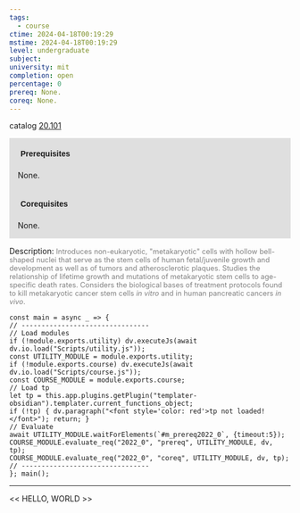 ```yaml
---
tags:
  - course
ctime: 2024-04-18T00:19:29
mstime: 2024-04-18T00:19:29
level: undergraduate
subject: 
university: mit
completion: open
percentage: 0
prereq: None.
coreq: None.
---
```


catalog [20.101](http://student.mit.edu/catalog/m20a.html#20.101)

<span style="display: block; padding: 15px; background-color: rgb(100, 100, 100, 0.2);"><font id="m_prereq2022_0" style="display: block; font-family: Arial, sans-serif; font-weight: bold; padding: 5px">Prerequisites</font><br><span id="prereq2022_0">None.</span></span>
<span style="display: block; padding: 15px; background-color: rgb(100, 100, 100, 0.2);"><font id="m_coreq2022_0" style="display: block; font-family: Arial, sans-serif; font-weight: bold; padding: 5px">Corequisites</font><br><span id="coreq2022_0">None.</span></span>

<font style="">Description:</font>
<font style="color: grey; font-size: 0.8rem;">Introduces non-eukaryotic, "metakaryotic" cells with hollow bell-shaped nuclei that serve as the stem cells of human fetal/juvenile growth and development as well as of tumors and atherosclerotic plaques. Studies the relationship of lifetime growth and mutations of metakaryotic stem cells to age-specific death rates. Considers the biological bases of treatment protocols found to kill metakaryotic cancer stem cells <i>in vitro</i> and in human pancreatic cancers <i>in vivo</i>.</font>

```dataviewjs
const main = async _ => {
// --------------------------------
// Load modules
if (!module.exports.utility) dv.executeJs(await dv.io.load("Scripts/utility.js"));
const UTILITY_MODULE = module.exports.utility;
if (!module.exports.course) dv.executeJs(await dv.io.load("Scripts/course.js"));
const COURSE_MODULE = module.exports.course;
// Load tp
let tp = this.app.plugins.getPlugin("templater-obsidian").templater.current_functions_object;
if (!tp) { dv.paragraph("<font style='color: red'>tp not loaded!</font>"); return; }
// Evaluate
await UTILITY_MODULE.waitForElements(`#m_prereq2022_0`, {timeout:5});
COURSE_MODULE.evaluate_req("2022_0", "prereq", UTILITY_MODULE, dv, tp);
COURSE_MODULE.evaluate_req("2022_0", "coreq", UTILITY_MODULE, dv, tp);
// --------------------------------
}; main();
```

---

<< HELLO, WORLD >>
